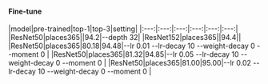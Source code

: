 #### Fine-tune
|model|pre-trained|top-1|top-3|setting|
|:---:|:---:|:---:|:---:|:---:|:---:|
|ResNet50|places365||94.2|--depth 32|
|ResNet152|places365||94.4||
|ResNet50|places365|80.18|94.48|--lr 0.01 --lr-decay 10 --weight-decay 0 --moment 0 |
|ResNet50|places365|81.32|94.85|--lr 0.05 --lr-decay 10 --weight-decay 0 --moment 0 |
|ResNet50|places365|81.00|95.00|--lr 0.02 --lr-decay 10 --weight-decay 0 --moment 0 |